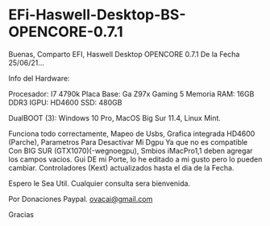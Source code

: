 # EFi-Haswell-Desktop-BS-OPENCORE-0.7.1


Buenas, Comparto EFI, Haswell Desktop OPENCORE 0.7.1 De la Fecha 25/06/21...

Info del Hardware:

Procesador: I7 4790k
Placa Base: Ga Z97x Gaming 5
Memoria RAM: 16GB DDR3
IGPU: HD4600
SSD: 480GB

DualBOOT (3): Windows 10 Pro, MacOS Big Sur 11.4, Linux Mint.

Funciona todo correctamente, Mapeo de Usbs, Grafica integrada HD4600 (Parche), Parametros Para Desactivar Mi Dgpu Ya que no es compatible Con BIG SUR (GTX1070)(-wegnoegpu),
Smbios iMacPro1,1 deben agregar los campos vacios. Gui DE mi Porte, lo he editado a mi gusto pero lo pueden cambiar. Controladores (Kext) actualizados hasta el dia de la Fecha.

Espero le Sea Util. Cualquier consulta sera bienvenida.

Por Donaciones Paypal. ovacai@gmail.com

Gracias


